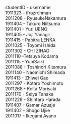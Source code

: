 studentID - username <br/>
1911323   - ifrazrehman <br/>
2011208   - RyusukeNakamura <br/>
1911404   - Takuro Niitsuma<br/>
1911401   - Yuri UENO<br/>
1911405   - Joji Yanagii<br/>
1911415   - Pabitra LENKA<br/>
2011025   - Toyomi Ishida<br/>
2011302   - CHI ZIHAO<br/>
2011110   -Tetsuya Kodama<br/>
2011115   - YuhiSaiki<br/>
2011088   - Toshinori Kitamura <br/>
2011140   - Naomichi Shimada<br/>
1911413 - Zhiwei Gao<br/> 
2011297   - Kotaro Yoshimoto<br/>
2011268   - Keita Morisaki<br/>
2011170   - Seiya Tanaka<br/>
2011226   - Shintaro Harada <br/>
1911407   - Gamar Azuaje <br/>
1911402   - Shogo Ujiie<br/>
2011017   - Ikegami Ayano<br/>